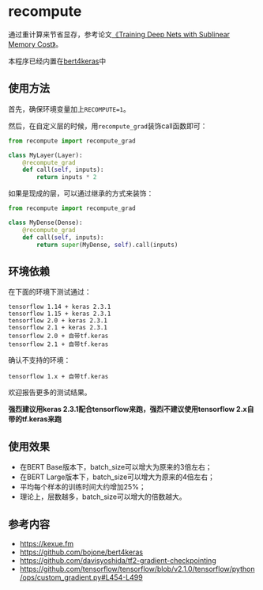 # recompute

通过重计算来节省显存，参考论文[《Training Deep Nets with Sublinear Memory Cost》](https://arxiv.org/abs/1604.06174)。

本程序已经内置在[bert4keras](https://github.com/bojone/bert4keras)中

## 使用方法

首先，确保环境变量加上`RECOMPUTE=1`。

然后，在自定义层的时候，用`recompute_grad`装饰call函数即可：
```python
from recompute import recompute_grad

class MyLayer(Layer):
    @recompute_grad
    def call(self, inputs):
        return inputs * 2
```

如果是现成的层，可以通过继承的方式来装饰：
```python
from recompute import recompute_grad

class MyDense(Dense):
    @recompute_grad
    def call(self, inputs):
        return super(MyDense, self).call(inputs)
```

## 环境依赖

在下面的环境下测试通过：
```
tensorflow 1.14 + keras 2.3.1
tensorflow 1.15 + keras 2.3.1
tensorflow 2.0 + keras 2.3.1
tensorflow 2.1 + keras 2.3.1
tensorflow 2.0 + 自带tf.keras
tensorflow 2.1 + 自带tf.keras
```

确认不支持的环境：
```
tensorflow 1.x + 自带tf.keras
```

欢迎报告更多的测试结果。

**强烈建议用keras 2.3.1配合tensorflow来跑，强烈不建议使用tensorflow 2.x自带的tf.keras来跑**

## 使用效果

- 在BERT Base版本下，batch_size可以增大为原来的3倍左右；
- 在BERT Large版本下，batch_size可以增大为原来的4倍左右；
- 平均每个样本的训练时间大约增加25%；
- 理论上，层数越多，batch_size可以增大的倍数越大。

## 参考内容
- https://kexue.fm
- https://github.com/bojone/bert4keras
- https://github.com/davisyoshida/tf2-gradient-checkpointing
- https://github.com/tensorflow/tensorflow/blob/v2.1.0/tensorflow/python/ops/custom_gradient.py#L454-L499
